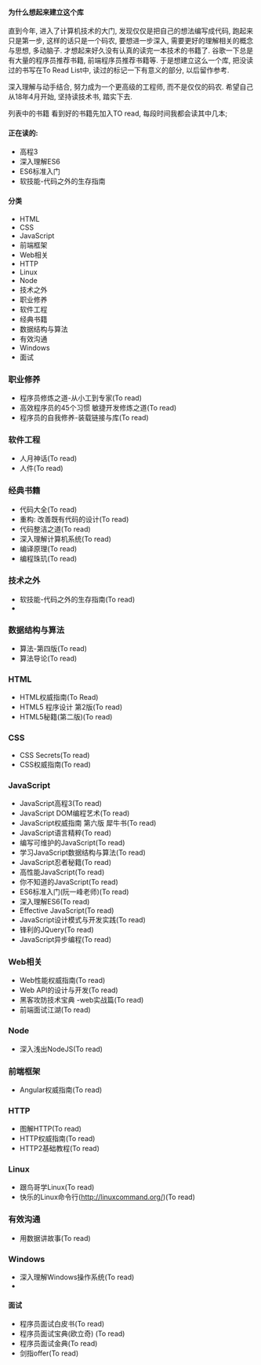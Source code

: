 #### 为什么想起来建立这个库

直到今年, 进入了计算机技术的大门, 发现仅仅是把自己的想法编写成代码, 跑起来只是第一步, 这样的话只是一个码农, 要想进一步深入, 需要更好的理解相关的概念与思想, 多动脑子. 才想起来好久没有认真的读完一本技术的书籍了. 谷歌一下总是有大量的程序员推荐书籍, 前端程序员推荐书籍等. 于是想建立这么一个库, 把没读过的书写在To Read List中, 读过的标记一下有意义的部分, 以后留作参考. 

深入理解与动手结合, 努力成为一个更高级的工程师, 而不是仅仅的码农. 希望自己从18年4月开始, 坚持读技术书, 踏实下去.

列表中的书籍 看到好的书籍先加入TO read, 每段时间我都会读其中几本;

#### 正在读的:

- 高程3
- 深入理解ES6
- ES6标准入门
- 软技能-代码之外的生存指南 

#### 分类

- HTML
- CSS
- JavaScript
- 前端框架
- Web相关
- HTTP
- Linux
- Node
- 技术之外
- 职业修养
- 软件工程
- 经典书籍
- 数据结构与算法
- 有效沟通
- Windows 
- 面试

### 职业修养

- 程序员修炼之道-从小工到专家(To read)
- 高效程序员的45个习惯 敏捷开发修炼之道(To read)
- 程序员的自我修养-装载链接与库(To read)

### 软件工程

- 人月神话(To read)
- 人件(To read)

### 经典书籍

- 代码大全(To read)
- 重构: 改善既有代码的设计(To read)
- 代码整洁之道(To read)
- 深入理解计算机系统(To read)
- 编译原理(To read)
- 编程珠玑(To read)

### 技术之外

- 软技能-代码之外的生存指南(To read)
- ​

### 数据结构与算法

- 算法-第四版(To read)
- 算法导论(To read)

### HTML

- HTML权威指南(To Read)
- HTML5 程序设计 第2版(To read)
- HTML5秘籍(第二版)(To read)

### CSS

- CSS Secrets(To read)
- CSS权威指南(To read)

### JavaScript

- JavaScript高程3(To read)
- JavaScript DOM编程艺术(To read)
- JavaScript权威指南 第六版 犀牛书(To read)
- JavaScript语言精粹(To read)
- 编写可维护的JavaScript(To read)
- 学习JavaScript数据结构与算法(To read)
- JavaScript忍者秘籍(To read)
- 高性能JavaScript(To read)
- 你不知道的JavaScript(To read)
- ES6标准入门(阮一峰老师)(To read)
- 深入理解ES6(To read)
- Effective JavaScript(To read)
- JavaScript设计模式与开发实践(To read)
- 锋利的JQuery(To read)
- JavaScript异步编程(To read)

### Web相关

- Web性能权威指南(To read)
- Web API的设计与开发(To read)
- 黑客攻防技术宝典 -web实战篇(To read)
- 前端面试江湖(To read)

### Node

- 深入浅出NodeJS(To read)

### 前端框架

- Angular权威指南(To read)

### HTTP

- 图解HTTP(To read)
- HTTP权威指南(To read)
- HTTP2基础教程(To read)

### Linux

- 跟鸟哥学Linux(To read)
- 快乐的Linux命令行(http://linuxcommand.org/)(To read)

### 有效沟通
- 用数据讲故事(To read)

### Windows

- 深入理解Windows操作系统(To read)
- ​

#### 面试

- 程序员面试白皮书(To read)
- 程序员面试宝典(欧立奇) (To read)
- 程序员面试金典(To read)
- 剑指offer(To read)

